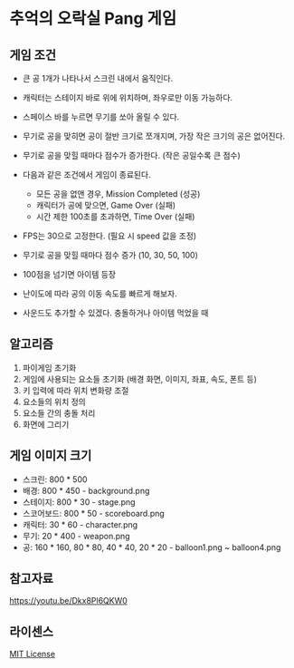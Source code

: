 # 추억의 오락실 Pang 게임  

## 게임 조건 

- 큰 공 1개가 나타나서 스크린 내에서 움직인다. 
- 캐릭터는 스테이지 바로 위에 위치하며, 좌우로만 이동 가능하다. 
- 스페이스 바를 누르면 무기를 쏘아 올릴 수 있다. 
- 무기로 공을 맞히면 공이 절반 크기로 쪼개지며, 가장 작은 크기의 공은 없어진다.
- 무기로 공을 맞힐 때마다 점수가 증가한다. (작은 공일수록 큰 점수)
- 다음과 같은 조건에서 게임이 종료된다.
    - 모든 공을 없앤 경우, Mission Completed (성공)
    - 캐릭터가 공에 맞으면, Game Over (실패)
    - 시간 제한 100초를 초과하면, Time Over (실패)
- FPS는 30으로 고정한다. (필요 시 speed 값을 조정)

- 무기로 공을 맞힐 때마다 점수 증가 (10, 30, 50, 100)
- 100점을 넘기면 아이템 등장 
- 난이도에 따라 공의 이동 속도를 빠르게 해보자.
- 사운드도 추가할 수 있겠다. 충돌하거나 아이템 먹었을 때 

## 알고리즘 

1. 파이게임 초기화 
2. 게임에 사용되는 요소들 초기화 (배경 화면, 이미지, 좌표, 속도, 폰트 등)
3. 키 입력에 따라 위치 변화량 조절
4. 요소들의 위치 정의
5. 요소들 간의 충돌 처리 
6. 화면에 그리기

## 게임 이미지 크기 

- 스크린: 800 * 500 
- 배경: 800 * 450 - background.png
- 스테이지: 800 * 30 - stage.png
- 스코어보드: 800 * 50 - scoreboard.png
- 캐릭터: 30 * 60 - character.png
- 무기: 20 * 400 - weapon.png
- 공: 160 * 160, 80 * 80, 40 * 40, 20 * 20 - balloon1.png ~ balloon4.png

## 참고자료 

https://youtu.be/Dkx8Pl6QKW0 

## 라이센스 

[MIT License](https://github.com/leeeha/OSS_Project/blob/main/license)